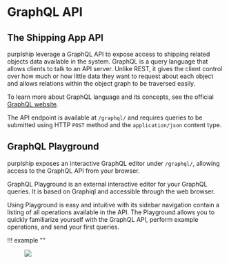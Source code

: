 # GraphQL API


## The Shipping App API

purplship leverage a GraphQL API to expose access to shipping related objects data available in the system.
GraphQL is a query language that allows clients to talk to an API server. Unlike REST, it gives the client 
control over how much or how little data they want to request about each object and allows relations within 
the object graph to be traversed easily.

To learn more about GraphQL language and its concepts, see the official [GraphQL website](https://graphql.org/).

The API endpoint is available at `/graphql/` and requires queries to be submitted using HTTP `POST` method and the 
`application/json` content type.


## GraphQL Playground

purplship exposes an interactive GraphQL editor under `/graphql/`, allowing access to the GraphQL API from your browser.

GraphQL Playground is an external interactive editor for your GraphQL queries. It is based on Graphiql and accessible 
through the web browser.

Using Playground is easy and intuitive with its sidebar navigation contain a listing of all operations available 
in the API. The Playground allows you to quickly familiarize yourself with the GraphQL API, perform example operations, 
and send your first queries.

!!! example ""
    <figure>
      <img src="/images/graphiQL.png" />
    </figure>

